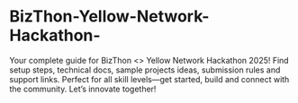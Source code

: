 # BizThon-Yellow-Network-Hackathon-
Your complete guide for BizThon &lt;> Yellow Network Hackathon 2025! Find setup steps, technical docs, sample projects ideas, submission rules and support links. Perfect for all skill levels—get started, build and connect with the community. Let’s innovate together!
